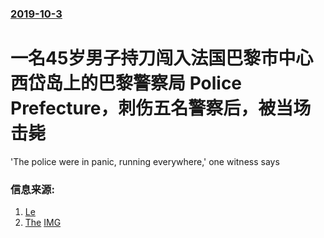 ### [2019-10-3](/news/2019/10/3/index.md)

##### 
# 一名45岁男子持刀闯入法国巴黎市中心西岱岛上的巴黎警察局 Police Prefecture，刺伤五名警察后，被当场击毙 

'The police were in panic, running everywhere,' one witness says


### 信息来源:

1. [Le](https://www.lemonde.fr/societe/article/2019/10/03/paris-attaque-au-couteau-contre-des-policiers-dans-la-prefecture-de-police_6014088_3224.html)
2. [The](https://www.independent.co.uk/news/world/europe/paris-knife-attack-latest-man-killed-death-police-france-today-a9138191.html) [IMG](https://static.independent.co.uk/s3fs-public/thumbnails/image/2019/10/03/13/paris-stabbing.jpg)
